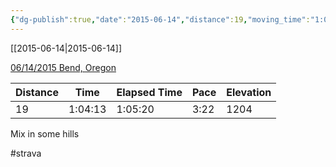 ```yaml
---
{"dg-publish":true,"date":"2015-06-14","distance":19,"moving_time":"1:04:13","elapsed_time":"1:05:20","pace":"3:22","total_elevation_gain":1204,"url":"https://www.strava.com/activities/325621124","permalink":"/01-personal/strava/2015-06-14-06-14-2015-bend-oregon/","dgPassFrontmatter":true}
---
```



[[2015-06-14\|2015-06-14]]

[06/14/2015 Bend, Oregon](https://www.strava.com/activities/325621124)

| Distance | Time    | Elapsed Time | Pace | Elevation |
| -------- | ------- | ------------ | ---- | --------- |
| 19       | 1:04:13 | 1:05:20      | 3:22 | 1204      |


Mix in some hills

#strava
